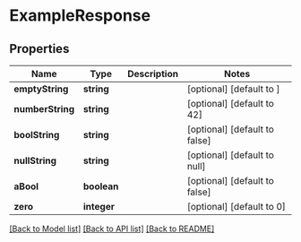 # ExampleResponse

## Properties
Name | Type | Description | Notes
------------ | ------------- | ------------- | -------------
**emptyString** | **string** |  | [optional] [default to ]
**numberString** | **string** |  | [optional] [default to 42]
**boolString** | **string** |  | [optional] [default to false]
**nullString** | **string** |  | [optional] [default to null]
**aBool** | **boolean** |  | [optional] [default to false]
**zero** | **integer** |  | [optional] [default to 0]

[[Back to Model list]](../README.md#documentation-for-models) [[Back to API list]](../README.md#documentation-for-api-endpoints) [[Back to README]](../README.md)


